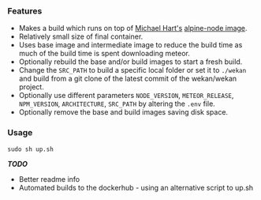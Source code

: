 ### Features

- Makes a build which runs on top of [Michael Hart's](https://github.com/mhart)
[alpine-node image](https://github.com/mhart/alpine-node).
- Relatively small size of final container.
- Uses base image and intermediate image to reduce the build time as much of the build time is spent downloading meteor.
- Optionally rebuild the base and/or build images to start a fresh build.
- Change the `SRC_PATH` to build a specific local folder or set it to `./wekan` and build from
a git clone of the latest commit of the wekan/wekan project.
- Optionally use different  parameters `NODE_VERSION`, `METEOR_RELEASE`,
`NPM_VERSION`, `ARCHITECTURE`, `SRC_PATH` by altering the `.env` file.
- Optionally remove the base and build images saving disk space.


### Usage

```
sudo sh up.sh
```

***TODO***

- Better readme info
- Automated builds to the dockerhub - using an alternative script to up.sh
